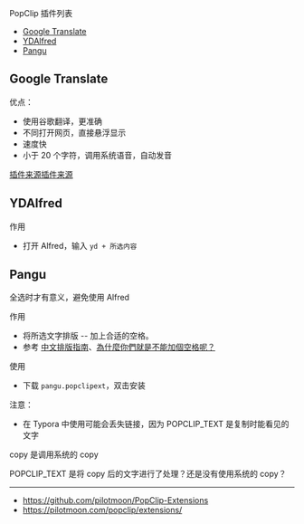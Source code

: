 PopClip 插件列表

- [Google Translate](Google-Translate)
- [YDAlfred](#YDAlfred)
- [Pangu](Pangu)

## Google Translate

优点：

- 使用谷歌翻译，更准确
- 不同打开网页，直接悬浮显示
- 速度快
- 小于 20 个字符，调用系统语音，自动发音

[插件来源](https://github.com/thang-nm/Google-Translate.popclipext)[插件来源](https://github.com/thang-nm/Google-Translate.popclipext)

## YDAlfred

作用

- 打开 Alfred，输入 `yd + 所选内容`

## Pangu

全选时才有意义，避免使用 Alfred

 作用

- 将所选文字排版 -- 加上合适的空格。
- 参考 [中文排版指南](https://github.com/sparanoid/chinese-copywriting-guidelines)、[為什麼你們就是不能加個空格呢？](https://github.com/vinta/pangu.js)

使用

- 下载 `pangu.popclipext`，双击安装

注意：

- 在 Typora 中使用可能会丢失链接，因为 POPCLIP_TEXT 是复制时能看见的文字

copy 是调用系统的 copy

POPCLIP_TEXT 是将 copy 后的文字进行了处理？还是没有使用系统的 copy？

---

- https://github.com/pilotmoon/PopClip-Extensions
- https://pilotmoon.com/popclip/extensions/
